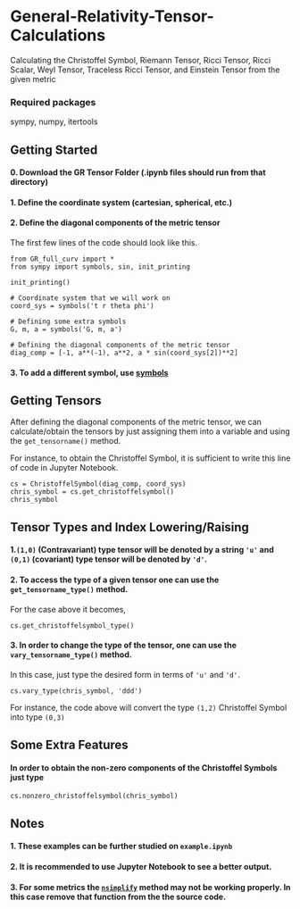 # General-Relativity-Tensor-Calculations

Calculating the Christoffel Symbol, Riemann Tensor, Ricci Tensor, Ricci Scalar, Weyl Tensor, Traceless Ricci Tensor, and Einstein Tensor from the given metric

### Required packages
sympy, numpy, itertools

## Getting Started

#### 0. Download the GR Tensor Folder (.ipynb files should run from that directory)
#### 1. Define the coordinate system (cartesian, spherical, etc.) 
#### 2. Define the diagonal components of the metric tensor

The first few lines of the code should look like this.

```
from GR_full_curv import *
from sympy import symbols, sin, init_printing

init_printing()

# Coordinate system that we will work on
coord_sys = symbols('t r theta phi')  

# Defining some extra symbols
G, m, a = symbols('G, m, a') 

# Defining the diagonal components of the metric tensor
diag_comp = [-1, a**(-1), a**2, a * sin(coord_sys[2])**2]
```

#### 3. To add a different symbol, use [symbols](https://docs.sympy.org/latest/tutorial/basic_operations.html)

## Getting Tensors

After defining the diagonal components of the metric tensor, we can calculate/obtain the tensors by just assigning them into a variable and using the `get_tensorname()` method.

For instance, to obtain the Christoffel Symbol, it is sufficient to write this line of code in Jupyter Notebook.

```
cs = ChristoffelSymbol(diag_comp, coord_sys)
chris_symbol = cs.get_christoffelsymbol()
chris_symbol
```

##  Tensor Types and Index Lowering/Raising

#### 1.`(1,0)` (Contravariant) type tensor will be denoted by a string `'u'` and `(0,1)` (covariant) type tensor will be denoted by `'d'`. 

#### 2. To access the type of a given tensor one can use the `get_tensorname_type()` method.

For the case above it becomes,

`cs.get_christoffelsymbol_type()`

#### 3. In order to change the type of the tensor, one can use the `vary_tensorname_type()` method.

In this case, just type the desired form in terms of `'u'` and `'d'`.

`cs.vary_type(chris_symbol, 'ddd')`

For instance, the code above will convert the type `(1,2)` Christoffel Symbol into type `(0,3)`

## Some Extra Features 

#### In order to obtain the non-zero components of the Christoffel Symbols just type

`cs.nonzero_christoffelsymbol(chris_symbol)`

## Notes 

#### 1. These examples can be further studied on `example.ipynb`
#### 2. It is recommended to use Jupyter Notebook to see a better output.
#### 3. For some metrics the [`nsimplify`](https://docs.sympy.org/latest/modules/simplify/simplify.html#nsimplify) method may not be working properly. In this case remove that function from the the source code.
